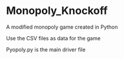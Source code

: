 # Monopoly_Knockoff
A modified monopoly game created in Python

Use the CSV files as data for the game

Pyopoly.py is the main driver file
